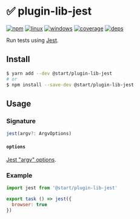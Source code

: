 # ✅ plugin-lib-jest

[![npm](https://img.shields.io/npm/v/@start/plugin-lib-jest.svg?style=flat-square)](https://www.npmjs.com/package/@start/plugin-lib-jest) [![linux](https://img.shields.io/travis/deepsweet/start/master.svg?label=linux&style=flat-square)](https://travis-ci.org/deepsweet/start) [![windows](https://img.shields.io/appveyor/ci/deepsweet/start/master.svg?label=windows&style=flat-square)](https://ci.appveyor.com/project/deepsweet/start) [![coverage](https://img.shields.io/codecov/c/github/deepsweet/start/master.svg?style=flat-square)](https://codecov.io/github/deepsweet/start) [![deps](https://david-dm.org/deepsweet/start.svg?path=packages/plugin-lib-jest&style=flat-square)](https://david-dm.org/deepsweet/start?path=packages/plugin-lib-jest)

Run tests using [Jest](https://facebook.github.io/jest/).

## Install

```sh
$ yarn add --dev @start/plugin-lib-jest
# or
$ npm install --save-dev @start/plugin-lib-jest
```

## Usage

### Signature

```ts
jest(argv?: ArgvOptions)
```

#### `options`

[Jest "argv" options](https://github.com/facebook/jest/blob/ac8c345f5318016d0789974fbc815d857fd70d99/packages/jest-types/src/Config.ts#L417-L504).

### Example

```js
import jest from '@start/plugin-lib-jest'

export task () => jest({
  browser: true
})
```
